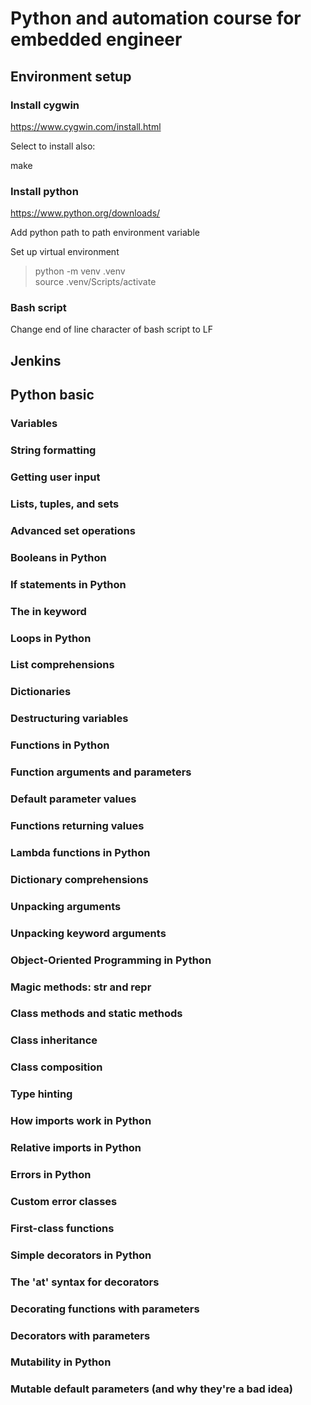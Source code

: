 # Python and automation course for embedded engineer

## Environment setup

### Install cygwin

https://www.cygwin.com/install.html

Select to install also:

make

### Install python

https://www.python.org/downloads/

Add python path to path environment variable

Set up virtual environment

> python -m venv .venv  
> source .venv/Scripts/activate

### Bash script

Change end of line character of bash script to LF

## Jenkins

## Python basic

### Variables

### String formatting

### Getting user input

### Lists, tuples, and sets

### Advanced set operations

### Booleans in Python

### If statements in Python

### The in keyword

### Loops in Python

### List comprehensions

### Dictionaries

### Destructuring variables

### Functions in Python

### Function arguments and parameters

### Default parameter values

### Functions returning values

### Lambda functions in Python

### Dictionary comprehensions

### Unpacking arguments

### Unpacking keyword arguments

### Object-Oriented Programming in Python

### Magic methods: **str** and **repr**

### Class methods and static methods

### Class inheritance

### Class composition

### Type hinting

### How imports work in Python

### Relative imports in Python

### Errors in Python

### Custom error classes

### First-class functions

### Simple decorators in Python

### The 'at' syntax for decorators

### Decorating functions with parameters

### Decorators with parameters

### Mutability in Python

### Mutable default parameters (and why they're a bad idea)
